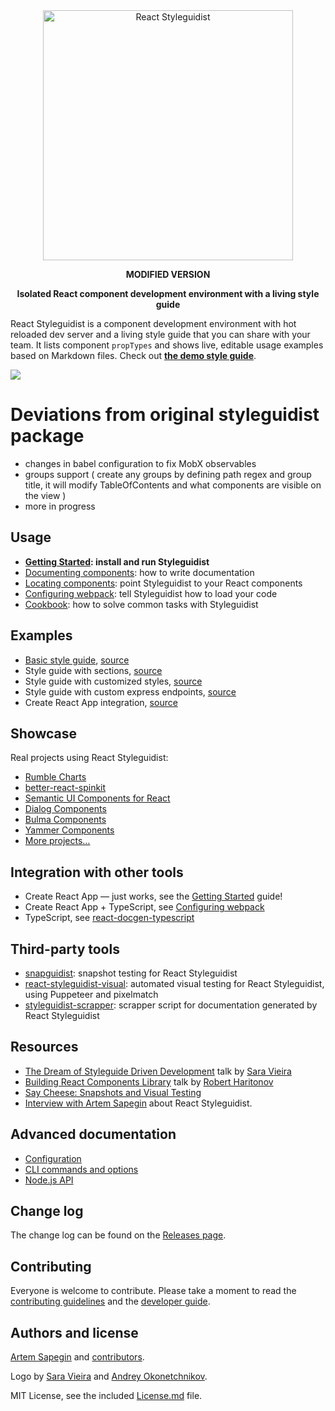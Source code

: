 <div align="center" markdown="1">

<img src="https://d3vv6lp55qjaqc.cloudfront.net/items/061f0A2n1B0H3p0T1p1f/react-styleguidist-logo.png" alt="React Styleguidist" width="400">

**MODIFIED VERSION**

**Isolated React component development environment with a living style guide**

</div>

React Styleguidist is a component development environment with hot reloaded dev server and a living style guide that you can share with your team. It lists component `propTypes` and shows live, editable usage examples based on Markdown files. Check out [**the demo style guide**](https://react-styleguidist.js.org/examples/basic/).

![](https://d3vv6lp55qjaqc.cloudfront.net/items/271B372x102S0c052i3F/react-styleguidist7.gif)

# Deviations from original styleguidist package
- changes in babel configuration to fix MobX observables
- groups support ( create any groups by defining path regex and group title, it will modify TableOfContents and what components are visible on the view )
- more in progress 

## Usage

* **[Getting Started](https://react-styleguidist.js.org/docs/getting-started.html): install and run Styleguidist**
* [Documenting components](https://react-styleguidist.js.org/docs/documenting.html): how to write documentation
* [Locating components](https://react-styleguidist.js.org/docs/components.html): point Styleguidist to your React components
* [Configuring webpack](https://react-styleguidist.js.org/docs/webpack.html): tell Styleguidist how to load your code
* [Cookbook](https://react-styleguidist.js.org/docs/cookbook.html): how to solve common tasks with Styleguidist

## Examples

* [Basic style guide](https://react-styleguidist.js.org/examples/basic/), [source](./examples/basic)
* Style guide with sections, [source](./examples/sections)
* Style guide with customized styles, [source](./examples/customised)
* Style guide with custom express endpoints, [source](./examples/express)
* Create React App integration, [source](./examples/cra)

## Showcase

Real projects using React Styleguidist:

* [Rumble Charts](https://rumble-charts.github.io/rumble-charts/)
* [better-react-spinkit](http://better-react-spinkit.benjamintatum.com/)
* [Semantic UI Components for React](https://hallister.github.io/semantic-react/)
* [Dialog Components](https://dialogs.github.io/dialog-web-components/)
* [Bulma Components](https://bokuweb.github.io/re-bulma/)
* [Yammer Components](https://microsoft.github.io/YamUI/)
* [More projects…](https://github.com/styleguidist/react-styleguidist/issues/127)

## Integration with other tools

* Create React App — just works, see the [Getting Started](https://react-styleguidist.js.org/docs/getting-started.html) guide!
* Create React App + TypeScript, see [Configuring webpack](https://react-styleguidist.js.org/docs/webpack.html)
* TypeScript, see [react-docgen-typescript](https://github.com/styleguidist/react-docgen-typescript)

## Third-party tools

* [snapguidist](https://github.com/styleguidist/snapguidist): snapshot testing for React Styleguidist
* [react-styleguidist-visual](https://github.com/unindented/react-styleguidist-visual): automated visual testing for React Styleguidist, using Puppeteer and pixelmatch
* [styleguidist-scrapper](https://github.com/livechat/styleguidist-scrapper): scrapper script for documentation generated by React Styleguidist

## Resources

* [The Dream of Styleguide Driven Development](https://www.youtube.com/watch?v=JjXnmhNW8Cs) talk by [Sara Vieira](https://github.com/saravieira)
* [Building React Components Library](https://skillsmatter.com/skillscasts/8140-building-react-components-library) talk by [Robert Haritonov](https://github.com/operatino)
* [Say Cheese: Snapshots and Visual Testing](https://developers.livechatinc.com/blog/snapshots-visual-testing/)
* [Interview with Artem Sapegin](https://survivejs.com/blog/styleguidist-interview/) about React Styleguidist.

## Advanced documentation

* [Configuration](https://react-styleguidist.js.org/docs/configuration.html)
* [CLI commands and options](https://react-styleguidist.js.org/docs/cli.html)
* [Node.js API](https://react-styleguidist.js.org/docs/api.html)

## Change log

The change log can be found on the [Releases page](https://github.com/styleguidist/react-styleguidist/releases).

## Contributing

Everyone is welcome to contribute. Please take a moment to read the [contributing guidelines](.github/Contributing.md) and the [developer guide](https://react-styleguidist.js.org/docs/development.html).

## Authors and license

[Artem Sapegin](http://sapegin.me) and [contributors](https://github.com/styleguidist/react-styleguidist/graphs/contributors).

Logo by [Sara Vieira](https://github.com/SaraVieira) and [Andrey Okonetchnikov](https://github.com/okonet).

MIT License, see the included [License.md](License.md) file.
